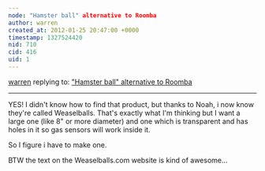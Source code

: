 ```yaml
---
node: "Hamster ball" alternative to Roomba
author: warren
created_at: 2012-01-25 20:47:00 +0000
timestamp: 1327524420
nid: 710
cid: 416
uid: 1
---
```




[warren](../profile/warren) replying to: ["Hamster ball" alternative to Roomba](../notes/warren/1-20-2012/hamster-ball-alternative-roomba)

----
YES! I didn't know how to find that product, but thanks to Noah, i now know they're called Weaselballs. That's exactly what I'm thinking but I want a large one (like 8" or more diameter) and one which is transparent and has holes in it so gas sensors will work inside it.

So I figure i have to make one. 

BTW the text on the Weaselballs.com website is kind of awesome...
